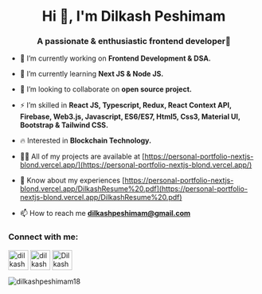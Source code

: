 <h1 align="center">Hi 👋, I'm Dilkash Peshimam</h1>
<h3 align="center">A passionate & enthusiastic frontend developer🎯</h3>

- 🔭 I’m currently working on **Frontend Development & DSA.**

- 🌱 I’m currently learning **Next JS & Node JS.**

- 🤝 I’m looking to collaborate on **open source project.**

- ⚡ I’m skilled in **React JS, Typescript, Redux, React Context API, Firebase, Web3.js, Javascript, ES6/ES7, Html5, Css3, Material UI, Bootstrap & Tailwind CSS.**

- 🔥 Interested in  **Blockchain Technology.**

- 👨‍💻 All of my projects are available at [https://personal-portfolio-nextjs-blond.vercel.app/](https://personal-portfolio-nextjs-blond.vercel.app/)

- 📄 Know about my experiences [https://personal-portfolio-nextjs-blond.vercel.app/DilkashResume%20.pdf](https://personal-portfolio-nextjs-blond.vercel.app/DilkashResume%20.pdf)

- 📫 How to reach me **dilkashpeshimam@gmail.com**

<h3 align="left">Connect with me:</h3>
<p align="left">
<a href="https://linkedin.com/in/dilkash-peshimam-80730b1a8" target="blank"><img align="center" src="https://cdn-icons-png.flaticon.com/512/174/174857.png" alt="dilkash-peshimam-80730b1a8" height="40" width="40" /></a>
<a href="https://www.leetcode.com/dilkashpeshimam" target="blank"><img align="center" src="https://cdn.iconscout.com/icon/free/png-256/leetcode-3521542-2944960.png" alt="dilkashpeshimam" height="40" width="40" /></a>
<a href='https://github.com/Dilkashpeshimam18' target='blank'><img align="center" src="https://cdn-icons-png.flaticon.com/512/25/25231.png" alt="Dilkashpeshimam18" height="40" width="40" /></a>
</p>


<!-- <p><img align="center" src="https://github-readme-stats.vercel.app/api/top-langs?username=dilkashpeshimam18&show_icons=true&locale=en&layout=compact" alt="dilkashpeshimam18" /></p> -->

<!-- <p>&nbsp;<img align="center" src="https://github-readme-stats.vercel.app/api?username=dilkashpeshimam18&show_icons=true&locale=en" alt="dilkashpeshimam18" /></p>
 -->

<p><img align="center" src="https://github-readme-streak-stats.herokuapp.com/?user=dilkashpeshimam18&" alt="dilkashpeshimam18" /></p>



